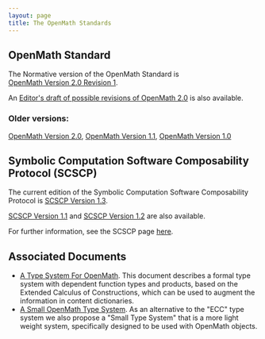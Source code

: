 ```yaml
---
layout: page
title: The OpenMath Standards
---
```


## OpenMath Standard

The Normative version of the OpenMath Standard is<br/>
[OpenMath Version 2.0 Revision 1](om20-2017-07-22).

An [Editor's draft of possible revisions of OpenMath 2.0](om20-editors-draft/) is also available.


### Older versions:
[OpenMath Version 2.0](om20-2004-06-30/),
[OpenMath Version 1.1](om11/),
[OpenMath Version 1.0](om10/)



## Symbolic Computation Software Composability Protocol (SCSCP)

The current edition of the Symbolic Computation Software Composability Protocol
is [SCSCP Version 1.3](https://github.com/OpenMath/scscp/blob/master/revisions/SCSCP_1_3.pdf).

[SCSCP Version 1.1](https://github.com/OpenMath/scscp/blob/master/revisions/SCSCP_1_1.pdf)
and [SCSCP Version 1.2](https://github.com/OpenMath/scscp/blob/master/revisions/SCSCP_1_2.pdf) are also available.

For further information, see the SCSCP page [here](scscp/).

## Associated Documents

* [A Type System For OpenMath](ecc.pdf).  This document describes a formal type system
with dependent function types and products, based on the Extended Calculus of
Constructions, which can be used to augment the information in content dictionaries.
* [A Small OpenMath Type System](sts.pdf). As an alternative to the "ECC" type system we
also propose a "Small Type System" that is a more light weight system, specifically
designed to be used with OpenMath objects.
 
